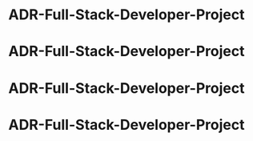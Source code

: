 # ADR-Full-Stack-Developer-Project
# ADR-Full-Stack-Developer-Project
# ADR-Full-Stack-Developer-Project
# ADR-Full-Stack-Developer-Project
